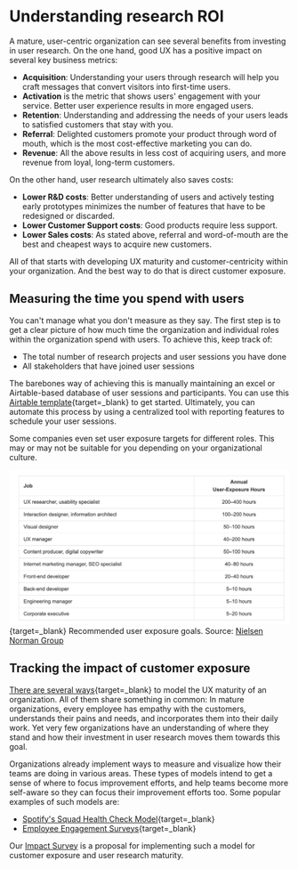 # Understanding research ROI

A mature, user-centric organization can see several benefits from investing in user research.
On the one hand, good UX has a positive impact on several key business metrics:

 - **Acquisition**: Understanding your users through research will help you craft messages that convert visitors into first-time users.
 - **Activation** is the metric that shows users' engagement with your service. Better user experience results in more engaged users.
 - **Retention**: Understanding and addressing the needs of your users leads to satisfied customers that stay with you.
 - **Referral**: Delighted customers promote your product through word of mouth, which is the most cost-effective marketing you can do.
 - **Revenue**: All the above results in less cost of acquiring users, and more revenue from loyal, long-term customers.
 
On the other hand, user research ultimately also saves costs:

- **Lower R&D costs**: Better understanding of users and actively testing early prototypes minimizes the number of features that have to be redesigned or discarded.
- **Lower Customer Support costs**: Good products require less support.
- **Lower Sales costs**: As stated above, referral and word-of-mouth are the best and cheapest ways to acquire new customers.

All of that starts with developing UX maturity and customer-centricity within your organization. And the best way to do that is direct customer exposure.

## Measuring the time you spend with users

You can't manage what you don't measure as they say. The first step is to get a clear picture of how much time the organization and individual roles within the organization spend with users. To achieve this, keep track of:

- The total number of research projects and user sessions you have done
- All stakeholders that have joined user sessions

The barebones way of achieving this is manually maintaining an excel or Airtable-based database of user sessions and participants. You can use this [Airtable template](https://airtable.com/invite/l?inviteId=invXWyYXZiLPPu1Ri&inviteToken=86c0d2bb504835fc89ee0011af2f9ef42898680cee7d820e8d549148fe7b2835&utm_source=email){target=_blank} to get started. Ultimately, you can automate this process by using a centralized tool with reporting features to schedule your user sessions.

Some companies even set user exposure targets for different roles. This may or may not be suitable for you depending on your organizational culture.

[<img src="/img/nng_exposure_goals.png" />](https://www.nngroup.com/articles/user-exposure-goals/){target=_blank}
Recommended user exposure goals. Source: [Nielsen Norman Group](https://www.nngroup.com/articles/user-exposure-goals/)

## Tracking the impact of customer exposure

[There are several ways](https://nataliehanson.com/2017/02/13/ux-maturity-models/){target=_blank} to model the UX maturity of an organization. All of them share something in common: In mature organizations, every employee has empathy with the customers, understands their pains and needs, and incorporates them into their daily work. Yet very few organizations have an understanding of where they stand and how their investment in user research moves them towards this goal.

Organizations already implement ways to measure and visualize how their teams are doing in various areas. These types of models intend to get a sense of where to focus improvement efforts, and help teams become more self-aware so they can focus their improvement efforts too.
Some popular examples of such models are:

- [Spotify's Squad Health Check Model](https://engineering.atspotify.com/2014/09/16/squad-health-check-model/){target=_blank}
- [Employee Engagement Surveys](https://www.cultureamp.com/blog/employee-engagement-survey-questions){target=_blank}

Our [Impact Survey](/impact_survey) is a proposal for implementing such a model for customer exposure and user research maturity.

